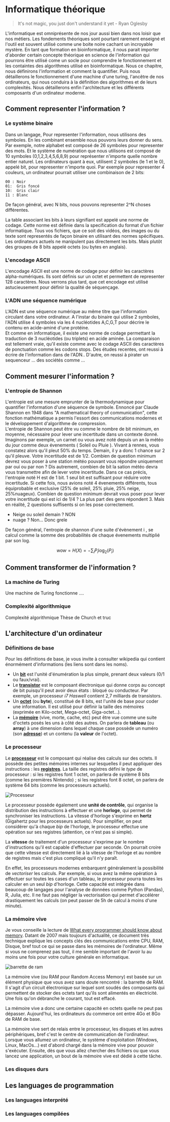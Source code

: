# Informatique théorique 

> It's not magic, you just don't understand it yet - Ryan Oglesby 

L'informatique est omniprésente de nos jour aussi bien dans nos loisir que nos métiers. Les fondements théoriques sont pourtant rarement enseigné et l'outil est souvent utilisé comme une boite noire cachant un incroyable mystère. 
En tant que formation en bioinformatique, il nous parait importer d'aborder certain concepte théorique en science de l'information qui pourrons être utilisé come un socle pour comprendre le fonctionnement et les containtes des algorithmes utilisé en bioinformatique. 
Nous ce chapitre, nous définirons l'information et comment la quantifier. Puis nous détaillerons le fonctionnement d'une machine d'une turing, l'ancêtre de nos ordinateurs, qui nous conduira à la définition des algorithmes et de leurs complexités. Nous détaillerons enfin l'architecture et les différents composants d'un ordinateur moderne.

## Comment representer l'information ? 

### Le système binaire

Dans un langage, Pour representer l'information, nous utilisons des symboles. En les combinant ensemble nous pouvons leurs donner du sens.  
Par exemple, notre alphabet est composé de 26 symboles pour representer des mots. Et le système de numération que nous utilisons est composé de 10 symboles (0,1,2,3,4,5,6,8,9) pour représenter n'importe quelle nombre entier naturel. 
Les ordinateurs quant à eux, utilisent 2 symboles (le 1 et le 0), appelé bit, pour representer n'importe quoi.
Par exemple pour representer 4 couleurs, un ordinateur pourrait utiliser une combinaison de 2 bits:

	00 : Noir 
	01:  Gris foncé 
	10:  Gris clair
	11 : Blanc


De façon général, avec N bits, nous pouvons representer 2^N choses différentes. 

La table associant les bits à leurs signifiant est appelé une norme de codage. 
Cette norme est définie dans la specification du format d'un fichier informatique. Tous vos fichiers, que ce soit des vidéos, des images ou du texte sont representés de façon binaire en utilisant des normes spécifiques.
Les ordinateurs actuels ne manipulent pas directement les bits. Mais plutôt des groupes de 8 bits appelé octets (ou bytes en anglais).

### L'encodage ASCII 
L'encodage ASCII est une norme de codage pour définir les caractères alpha-numériques. Ils sont définis sur un octet et permettent de representer 128 caractères. Nous verrons plus tard, que cet encodage est utilisé astucieusement pour définir la qualité de séquençage. 

### L'ADN une séquence numérique 
L'ADN est une séquence numérique au même titre que l'information circulant dans votre ordinateur. A l'instar du binaire qui utilise 2 symboles, l'ADN utilise 4 symboles via les 4 nucléotides A,C,G,T pour décrire le contenu en acide-aminé d'une protéine.  
Et comme en informatique, il existe une norme de codage permettant la traduction de 3 nucléotides (ou triplets) en acide aminée. 
La comparaison est tellement vraie, qu'il existe comme avec le codage ASCII des caractères de ponctuation comme les codons stops. 
Des études recentes, ont reussi à écrire de l'information dans de l'ADN..
D'autre, on reussi à pirater un sequenceur ... 
des sociétés comme ... 

## Comment mesurer l'information ? 
### L'entropie de Shannon
L'entropie est une mesure emprunter de la thermodynamique pour quantifier l'information d'une séquence de symbole. 
Ennoncé par Claude Shannon en 1948 dans "A mathematical theory of communication", cette fonction mathématique a permis l'essort des communications 
modernes et le développement d'algorithme de compression.     
L'entropie de Shannon peut être vu comme le nombre de bit minimum, en moyenne, nécessaire pour lever une incertitude dans un contexte donné. 
Imaginons par exemple, un carnet ou vous avez noté depuis un an la météo du jour comme deux évenements ( Soleil ou Pluie ). Vivant à rennes, vous constatez alors qu'il pleut 50% du temps. Demain, il y a donc 1 chance sur 2 qu'il pleuve. Votre incertitude est de 1/2. Combien de question minimum devrez vous poser à une station météo pouvant vous répondre uniquement par oui ou par non ? Dis autrement, combien de bit la sation météo devra vous transmettre afin de lever votre incertitude. Dans ce cas précis, l'entropie noté H est de 1 bit. 1 seul bit est suffisant pour réduire votre incertitude.
Si cette fois, nous avions noté 4 évenements différents, tous équiprobable et exclusive (25% de soleil, 25% pluie, 25% neige, 25%nuageux). Combien de question minimum devrait vous poser pour lever votre incertitude qui est ici de 1/4 ? La plus part des gens répondent 3. Mais en réalité, 2 questions suffisents si on les pose correctement. 

- Neige ou soleil demain ?  NON
- nuage ? Non... Donc grele 

De façon général, l'entropie de shannon d'une suite d'évènement i , se calcul comme la somme des probabilités de chaque évenements multiplié par son log. 

$$
wow = H(X) = -\sum_i P_i \log_2(P_i)
$$


## Comment transformer de l'information ? 
### La machine de Turing 

Une machine de Turing fonctionne .... 

### Complexité algorithmique 
Complexité algorithmique 
Thèse de Church et truc 

## L'architecture d'un ordinateur

### Définitions de base

Pour les définitions de base, je vous invite à consulter wikipedia qui contient énormément d'informations (les liens sont dans les noms).

* Un **[bit](https://fr.wikipedia.org/wiki/Bit)** est l'unité d'énumération la plus simple, prenant deux valeurs (0/1 ou faux/vrai). 
* Le **[transistor](https://fr.wikipedia.org/wiki/Transistor)** est le composant électronique qui donne corps au concept de bit puisqu'il peut avoir deux états : bloqué ou conducteur. Par exemple, un processeur *i7 Haswell* contient 2,7 milliards de transistors.
* Un **[octet](https://fr.wikipedia.org/wiki/Octet)** (ou **byte**), constitué de 8 bits, est l'unité de base pour coder une information. Il est utilisé pour définir la taille des mémoires (exprimée en Kilo-octet, Mega-octet, Giga-octet...). 
* La **[mémoire](https://fr.wikipedia.org/wiki/Mémoire_(informatique))** (vive, morte, cache, etc) peut être vue comme une suite d'octets posés les uns à côté des autres. On parlera de **tableau** (ou **array**) à une dimension dans lequel chaque case possède un numéro (son **[adresse](https://fr.wikipedia.org/wiki/Adressage_mémoire)**) et un contenu (la **valeur** de l'octet).

### Le processeur

Le **[processeur](https://fr.wikipedia.org/wiki/Processeur)** est le composant qui réalise des calculs sur des octets. Il possède des petites mémoires internes sur lesquelles il peut appliquer des instructions : les **[registres](https://fr.wikipedia.org/wiki/Processeur#Fonctionnement)**. La taille des registres défini le *type* de processeur : si les registres font 1 octet, on parlera de système 8 bits (comme les premières Nintendo) ; si les registres font 8 octet, on parlera de système 64 bits (comme les processeurs actuels).

![Processeur](https://upload.wikimedia.org/wikipedia/commons/thumb/d/d5/Micro-processeur.JPG/320px-Micro-processeur.JPG)

Le processeur possède également une **unité de contrôle**, qui organise la distribution des instructions à effectuer et une **horloge**, qui permet de synchroniser les instructions. La vitesse d'horloge s'exprime en **hertz** (Gigahertz pour les processeurs actuels). Pour simplifier, on peut considérer qu'à chaque *bip* de l'horloge, le processeur effectue une opération sur ses registres (attention, ce n'est pas si simple).

La **vitesse** de traitement d'un processeur s'exprime par le nombre d'instructions qu'il est capable d'effectuer par seconde. On pourrait croire que cette vitesse est directement lié à la vitesse de l'horloge et au nombre de registres mais c'est plus compliqué qu'il n'y paraît. 

En effet, les processeurs modernes embarquent généralement la possibilité de *vectoriser* les calculs. Par exemple, si vous avez la même opération à effectuer sur toutes les cases d'un tableau, le processeur pourra toutes les calculer en un seul *bip* d'horloge. Cette capacité est intégrée dans beaucoup de langages pour l'analyse de données comme Python (Pandas), R, Julia, etc. Il ne faut pas négliger la vectorisation qui permet d'accélérer drastiquement les calculs (on peut passer de 5h de calcul à moins d'une minute).

### La mémoire vive

Je vous conseille la lecture de [What every programmer should know about memory](https://www.akkadia.org/drepper/cpumemory.pdf). Datant de 2007 mais toujours d'actualité, ce document très technique explique les concepts clés des communications entre CPU, RAM, Disque, bref tout ce qui se passe dans les mémoires de l'ordinateur. Même si vous ne comprenez pas tout, il me semble important de l'avoir lu au moins une fois pour votre culture générale en informatique.

![barrette de ram](https://upload.wikimedia.org/wikipedia/commons/thumb/6/6e/Atari_STE_256kB_RAM_1.jpg/320px-Atari_STE_256kB_RAM_1.jpg)

La mémoire vive (ou RAM pour Random Access Memory) est basée sur un élément physique que vous avez sans doute rencontré : la barrette de RAM. Il s'agit d'un circuit électronique sur lequel sont soudés des composants qui permettent de stocker des octets tant qu'ils sont alimentés en électricité. Une fois qu'on débranche le courant, tout est effacé.

La mémoire vive a donc une certaine capacité en octets quelle ne peut pas dépasser. Aujourd'hui, les ordinateurs du commerce ont entre 4Go et 8Go de RAM de base.

La mémoire vive sert de relais entre le processeur, les disques et les autres périphériques, bref c'est le centre de communication de l'ordinateur. Lorsque vous allumez un ordinateur, le système d'exploitation (Windows, Linux, MacOs...) est d'abord chargé dans la mémoire vive pour pouvoir s'exécuter. Ensuite, dès que vous allez chercher des fichiers ou que vous lancez une application, un bout de la mémoire vive est dédié à cette tâche.

### Les disques durs

## Les languages de programmation 
### Les languages interprété 
### Les languages compilées
